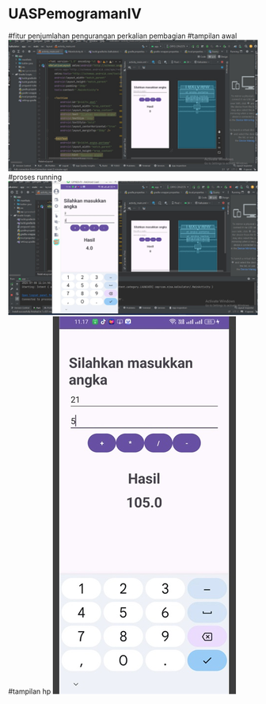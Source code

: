 # UASPemogramanIV
#fitur
penjumlahan
pengurangan
perkalian
pembagian
#tampilan awal
![alt text](https://github.com/nuriaulfah/UASPemogramanIV/blob/main/tampilan%20awal.jpg?raw=true)
#proses running
![alt text](https://github.com/nuriaulfah/UASPemogramanIV/blob/main/running.jpg?raw=true)
#tampilan hp
![alt text](https://github.com/nuriaulfah/UASPemogramanIV/blob/main/tampilan%20hp.jpg?raw=true)

